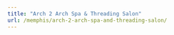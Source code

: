 ```yaml
---
title: "Arch 2 Arch Spa & Threading Salon"
url: /memphis/arch-2-arch-spa-and-threading-salon/
---
```

